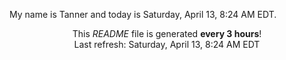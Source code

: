 My name is Tanner and today is Saturday, April 13, 8:24 AM EDT.

<p align="center">This <i>README</i> file is generated <b>every 3 hours</b>!</br>Last refresh: Saturday, April 13, 8:24 AM EDT<br /></p>
